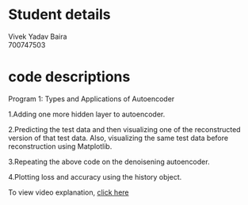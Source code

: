 # Student details
Vivek Yadav Baira
</br>
700747503

# code descriptions

Program 1: Types and Applications of Autoencoder

1.Adding one more hidden layer to autoencoder.

2.Predicting the test data and then visualizing one of the reconstructed version of that test data. Also, visualizing the same test data before reconstruction using Matplotlib.

3.Repeating the above code on the denoisening autoencoder.

4.Plotting loss and accuracy using the history object.





To view video explanation, [click here]()

